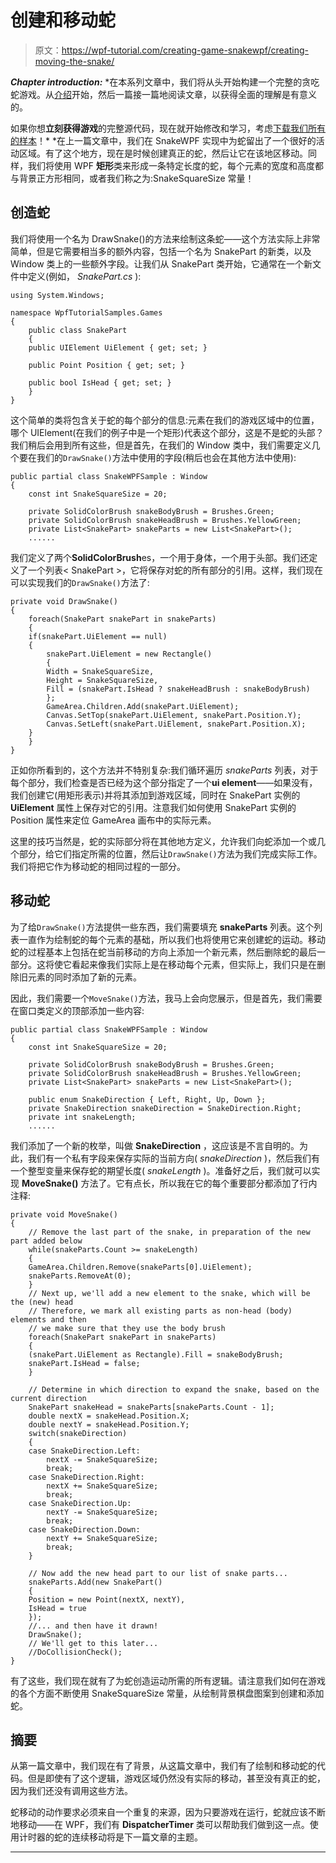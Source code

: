 # 创建和移动蛇

> 原文：<https://wpf-tutorial.com/creating-game-snakewpf/creating-moving-the-snake/>

***Chapter introduction:*** *在本系列文章中，我们将从头开始构建一个完整的贪吃蛇游戏。从[介绍](https://www.wpf-tutorial.com/creating-game-snakewpf/introduction/)开始，然后一篇接一篇地阅读文章，以获得全面的理解是有意义的。

如果你想**立刻获得游戏**的完整源代码，现在就开始修改和学习，考虑[下载我们所有的样本](https://www.wpf-tutorial.com/download-wpf-tutorial-pdf-with-sample-code/)！*  *在上一篇文章中，我们在 SnakeWPF 实现中为蛇留出了一个很好的活动区域。有了这个地方，现在是时候创建真正的蛇，然后让它在该地区移动。同样，我们将使用 WPF **矩形**类来形成一条特定长度的蛇，每个元素的宽度和高度都与背景正方形相同，或者我们称之为:SnakeSquareSize 常量！

## 创造蛇

我们将使用一个名为 DrawSnake()的方法来绘制这条蛇——这个方法实际上非常简单，但是它需要相当多的额外内容，包括一个名为 SnakePart 的新类，以及 Window 类上的一些额外字段。让我们从 SnakePart 类开始，它通常在一个新文件中定义(例如， *SnakePart.cs* ):

```
using System.Windows;

namespace WpfTutorialSamples.Games
{
    public class SnakePart
    {
    public UIElement UiElement { get; set; }

    public Point Position { get; set; }

    public bool IsHead { get; set; }
    }
}
```

这个简单的类将包含关于蛇的每个部分的信息:元素在我们的游戏区域中的位置，哪个 UIElement(在我们的例子中是一个矩形)代表这个部分，这是不是蛇的头部？我们稍后会用到所有这些，但是首先，在我们的 Window 类中，我们需要定义几个要在我们的`DrawSnake()`方法中使用的字段(稍后也会在其他方法中使用):

```
public partial class SnakeWPFSample : Window  
{  
    const int SnakeSquareSize = 20;  

    private SolidColorBrush snakeBodyBrush = Brushes.Green;  
    private SolidColorBrush snakeHeadBrush = Brushes.YellowGreen;  
    private List<SnakePart> snakeParts = new List<SnakePart>();  
    ......
```

<input type="hidden" name="IL_IN_ARTICLE">

我们定义了两个**SolidColorBrush**es，一个用于身体，一个用于头部。我们还定义了一个列表< SnakePart >，它将保存对蛇的所有部分的引用。这样，我们现在可以实现我们的`DrawSnake()`方法了:

```
private void DrawSnake()
{
    foreach(SnakePart snakePart in snakeParts)
    {
    if(snakePart.UiElement == null)
    {
        snakePart.UiElement = new Rectangle()
        {
        Width = SnakeSquareSize,
        Height = SnakeSquareSize,
        Fill = (snakePart.IsHead ? snakeHeadBrush : snakeBodyBrush)
        };
        GameArea.Children.Add(snakePart.UiElement);
        Canvas.SetTop(snakePart.UiElement, snakePart.Position.Y);
        Canvas.SetLeft(snakePart.UiElement, snakePart.Position.X);
    }
    }
}
```

正如你所看到的，这个方法并不特别复杂:我们循环遍历 *snakeParts* 列表，对于每个部分，我们检查是否已经为这个部分指定了一个**ui element**——如果没有，我们创建它(用矩形表示)并将其添加到游戏区域，同时在 SnakePart 实例的 **UiElement** 属性上保存对它的引用。注意我们如何使用 SnakePart 实例的 Position 属性来定位 GameArea 画布中的实际元素。

这里的技巧当然是，蛇的实际部分将在其他地方定义，允许我们向蛇添加一个或几个部分，给它们指定所需的位置，然后让`DrawSnake()`方法为我们完成实际工作。我们将把它作为移动蛇的相同过程的一部分。

## 移动蛇

为了给`DrawSnake()`方法提供一些东西，我们需要填充 **snakeParts** 列表。这个列表一直作为绘制蛇的每个元素的基础，所以我们也将使用它来创建蛇的运动。移动蛇的过程基本上包括在蛇当前移动的方向上添加一个新元素，然后删除蛇的最后一部分。这将使它看起来像我们实际上是在移动每个元素，但实际上，我们只是在删除旧元素的同时添加了新的元素。

因此，我们需要一个`MoveSnake()`方法，我马上会向您展示，但是首先，我们需要在窗口类定义的顶部添加一些内容:

```
public partial class SnakeWPFSample : Window  
{  
    const int SnakeSquareSize = 20;  

    private SolidColorBrush snakeBodyBrush = Brushes.Green;  
    private SolidColorBrush snakeHeadBrush = Brushes.YellowGreen;  
    private List<SnakePart> snakeParts = new List<SnakePart>();  

    public enum SnakeDirection { Left, Right, Up, Down };  
    private SnakeDirection snakeDirection = SnakeDirection.Right;  
    private int snakeLength;  
    ......
```

我们添加了一个新的枚举，叫做 **SnakeDirection** ，这应该是不言自明的。为此，我们有一个私有字段来保存实际的当前方向( *snakeDirection* )，然后我们有一个整型变量来保存蛇的期望长度( *snakeLength* )。准备好之后，我们就可以实现 **MoveSnake()** 方法了。它有点长，所以我在它的每个重要部分都添加了行内注释:

```
private void MoveSnake()  
{  
    // Remove the last part of the snake, in preparation of the new part added below  
    while(snakeParts.Count >= snakeLength)  
    {  
    GameArea.Children.Remove(snakeParts[0].UiElement);  
    snakeParts.RemoveAt(0);  
    }  
    // Next up, we'll add a new element to the snake, which will be the (new) head  
    // Therefore, we mark all existing parts as non-head (body) elements and then  
    // we make sure that they use the body brush  
    foreach(SnakePart snakePart in snakeParts)  
    {  
    (snakePart.UiElement as Rectangle).Fill = snakeBodyBrush;  
    snakePart.IsHead = false;  
    }  

    // Determine in which direction to expand the snake, based on the current direction  
    SnakePart snakeHead = snakeParts[snakeParts.Count - 1];  
    double nextX = snakeHead.Position.X;  
    double nextY = snakeHead.Position.Y;  
    switch(snakeDirection)  
    {  
    case SnakeDirection.Left:  
        nextX -= SnakeSquareSize;  
        break;  
    case SnakeDirection.Right:  
        nextX += SnakeSquareSize;  
        break;  
    case SnakeDirection.Up:  
        nextY -= SnakeSquareSize;  
        break;  
    case SnakeDirection.Down:  
        nextY += SnakeSquareSize;  
        break;  
    }  

    // Now add the new head part to our list of snake parts...  
    snakeParts.Add(new SnakePart()  
    {  
    Position = new Point(nextX, nextY),  
    IsHead = true  
    });  
    //... and then have it drawn!  
    DrawSnake();  
    // We'll get to this later...  
    //DoCollisionCheck();          
}
```

有了这些，我们现在就有了为蛇创造运动所需的所有逻辑。请注意我们如何在游戏的各个方面不断使用 SnakeSquareSize 常量，从绘制背景棋盘图案到创建和添加蛇。

## 摘要

从第一篇文章中，我们现在有了背景，从这篇文章中，我们有了绘制和移动蛇的代码。但是即使有了这个逻辑，游戏区域仍然没有实际的移动，甚至没有真正的蛇，因为我们还没有调用这些方法。

蛇移动的动作要求必须来自一个重复的来源，因为只要游戏在运行，蛇就应该不断地移动——在 WPF，我们有 **DispatcherTimer** 类可以帮助我们做到这一点。使用计时器的蛇的连续移动将是下一篇文章的主题。

* * **
